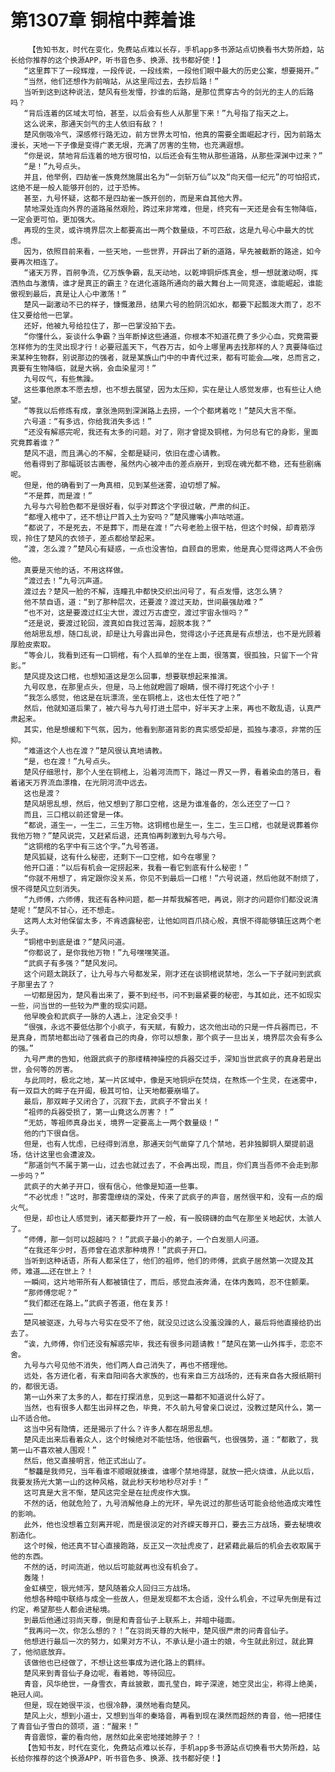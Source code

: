 # 第1307章 铜棺中葬着谁
        【告知书友，时代在变化，免费站点难以长存，手机app多书源站点切换看书大势所趋，站长给你推荐的这个换源APP，听书音色多、换源、找书都好使！】
       “这里葬下了一段辉煌，一段传说，一段线索，一段他们眼中最大的历史公案，想要揭开。”
       “当然，他们还想作为前哨站，从这里闯过去，去抄后路！”
       当听到这到这种说法，楚风有些发懵，抄谁的后路，是那位贯穿古今的剑光的主人的后路吗？
       “背后连着的区域太可怕，甚至，以后会有些人从那里下来！”九号指了指天之上。
       这么说来，那通天剑气的主人依旧有敌？！
       楚风倒吸冷气，深感修行路无边，前方世界太可怕，他真的需要全面崛起才行，因为前路太漫长，天地一下子像是变得广袤无垠，充满了厉害的生物，也充满遐想。
       “你是说，禁地背后连着的地方很可怕，以后还会有生物从那些道路，从那些深渊中过来？”
       “是！”九号点头。
       并且，他举例，四劫雀一族竟然施展出名为“一剑斩万仙”以及“向天借一纪元”的可怕招式，这绝不是一般人能够开创的，过于恐怖。
       甚至，九号怀疑，这都不是四劫雀一族开创的，而是来自其他大界。
       禁地深处连向外界的道路虽然艰险，跨过来非常难，但是，终究有一天还是会有生物降临，一定会更可怕，更加强大。
       再现的生灵，或许境界层次上都要高出一两个数量级，不可匹敌，这是九号心中最大的忧虑。
       因为，依照目前来看，一些天地，一些世界，开辟出了新的道路，早先被截断的路途，如今要再次相连了。
       “诸天万界，百舸争流，亿万族争霸，乱天动地，以乾坤铜炉炼真金，想一想就激动啊，挥洒热血与激情，谁才是真正的霸主？在进化道路所通向的最大舞台上一同竞逐，谁能崛起，谁能傲视到最后，真是让人心中激荡！”
       楚风一副激动不已的样子，慷慨激昂，结果六号的脸阴沉如水，都要下起瓢泼大雨了，忍不住又要给他一巴掌。
       还好，他被九号给拉住了，那一巴掌没拍下去。
       “你懂什么，妄谈什么争霸？当年断掉这些通道，你根本不知道花费了多少心血，究竟需要怎样修为的生灵出现才行！必要冠盖天下，气吞万古，如今上哪里再去找那样的人？真要降临过来某种生物群，别说那边的强者，就是某族山门中的中青代过来，都有可能会……唉，总而言之，真要有生物降临，就是大祸，会血染星河！”
       九号叹气，有些焦躁。
       这些事他原本不愿去想，也不想去展望，因为太压抑，实在是让人感觉发瘆，也有些让人绝望。
       “等我以后修炼有成，拿张渔网到深渊路上去捞，一个个都烤着吃！”楚风大言不惭。
       六号道：“有多远，你给我消失多远！”
       “还没有解惑完呢，我还有太多的问题。对了，刚才曾提及铜棺，为何总有它的身影，里面究竟葬着谁？”
       楚风不退，而且满心的不解，全都是疑问，依旧在虚心请教。
       他看得到了那幅斑驳古画卷，虽然内心被冲击的差点崩开，到现在魂光都不稳，还有些剧痛呢。
       但是，他的确看到了一角真相，见到某些迷雾，迫切想了解。
       “不是葬，而是渡！”
       九号与六号脸色都不是很好看，似乎对葬这个字很过敏，严肃的纠正。
       “都埋入棺中了，还不想让尸首入土为安吗？”楚风撇嘴小声咕哝道。
       “都说了，不是死去，不是葬下，而是在渡！”六号老脸上很干枯，但这个时候，却青筋浮现，拎住了楚风的衣领子，差点都给举起来。
       “渡，怎么渡？”楚风心有疑惑，一点也没害怕，自顾自的思索，他是真心觉得这两人不会伤他。
       真要是灭他的话，不用这样做。
       “渡过去！”九号沉声道。
       渡过去？楚风一脸的不解，连瞳孔中都快交织出问号了，有点发懵，这怎么猜？
       他不禁自语，道：“到了那种层次，还要渡？渡过天劫，世间最强劫难？”
       “也不对，这是要渡过红尘大世，渡过万古虚空，渡过宇宙永恒吗？”
       “还是说，要渡过轮回，渡真如自我过苦海，超脱本我？”
       他胡思乱想，随口乱说，却是让九号露出异色，觉得这小子还真是有点想法，也不是光顾着厚脸皮索取。
       “等会儿，我看到还有一口铜棺，有个人孤单的坐在上面，很落寞，很孤独，只留下一个背影。”
       楚风提及这口棺，也想知道这是怎么回事，想要联想起来推演。
       九号叹息，在那里点头，但是，马上他就瞪圆了眼睛，恨不得打死这个小子！
       “我怎么感觉，他这是在玩漂流，坐在铜棺上，这也太任性了吧？”
       然后，他就知道后果了，被六号与九号打进土层中，好半天才上来，再也不敢乱语，认真严肃起来。
       其实，他是想缓和下气氛，因为，他看到那道背影的真实感受却是，孤独与凄凉，非常的压抑。
       “难道这个人也在渡？”楚风很认真地请教。
       “是，也在渡！”九号点头。
       楚风仔细思忖，那个人坐在铜棺上，沿着河流而下，路过一界又一界，看着染血的落日，看着诸天万界流血漂橹，在光阴河流中远去。
       这也是渡？
       楚风胡思乱想，然后，他又想到了那口空棺，这是为谁准备的，怎么还空了一口？
       而且，三口棺以前还曾是一体。
       “都说，道生一，一生二，三生万物。这铜棺也是生一，生二，生三口棺，也就是说葬着你我他万物？”楚风说完，又赶紧后退，还真怕再刺激到九号与六号。
       “这铜棺的名字中有三这个字。”九号答道。
       楚风狐疑，这有什么秘密，还剩下一口空棺，如今在哪里？
       他开口道：“以后有机会一定捞起来，我看一看它到底有什么秘密！”
       “你就不用想了，肯定跟你没关系，你见不到最后一口棺！”六号说道，然后他就不耐烦了，恨不得楚风立刻消失。
       “九师傅，六师傅，我还有各种问题，都一并帮我解答吧，再说，刚才的问题你们都没说清楚呢！”楚风不甘心，还不想走。
       这两人太对他保留太多，不肯透露秘密，让他如同百爪挠心般，真恨不得能够镇压这两个老头子。
       “铜棺中到底是谁？”楚风问道。
       “你都说了，是你我他万物！”九号嘿嘿笑道。
       “武疯子有多强？”楚风发问。
       这个问题太跳跃了，让九号与六号都发呆，刚才还在谈铜棺说禁地，怎么一下子就问到武疯子那里去了？
       一切都是因为，楚风看出来了，要不到经书，问不到最紧要的秘密，与其如此，还不如现实一些，问当世的一些较为严重的现实问题。
       他早晚会和武疯子一脉的人遇上，注定会交手！
       “很强，永远不要低估那个小疯子，有天赋，有毅力，这次他出动的只是一件兵器而已，不是真身，而禁地都出动了强者自己的肉身，你可以想象，那个疯子一旦出关，境界层次会有多么的强。”
       九号严肃的告知，他跟武疯子的那缕精神操控的兵器交过手，深知当世武疯子的真身若是出世，会何等的厉害。
       与此同时，极北之地，某一片区域中，像是天地铜炉在焚烧，在熬炼一个生灵，在迷雾中，有一双巨大的眸子在开阖，极其可怕，让天地都要崩塌了。
       最后，那双眸子又闭合了，沉寂下去，武疯子不曾出关！
       “祖师的兵器受损了，第一山竟这么厉害？！”
       “无妨，等祖师真身出关，境界一定要高上一两个数量级！”
       他的门下很自信。
       但是，也有人忧虑，已经得到消息，那通天剑气凿穿了几个禁地，若非独脚铜人槊提前退场，估计这里也会遭波及。
       “那道剑气不属于第一山，过去也就过去了，不会再出现，而且，你们真当吾师不会走到那一步吗？”
       武疯子的大弟子开口，很有信心，他像是知道一些事。
       “不必忧虑！”这时，那雾霭缭绕的深处，传来了武疯子的声音，居然很平和，没有一点的烟火气。
       但是，却也让人感觉到，诸天都要炸开了一般，有一股磅礴的血气在那坐关地起伏，太骇人了。
       “师傅，那一剑可以超越吗？！”武疯子最小的弟子，一个白发丽人问道。
       “在我还年少时，吾师曾在追求那种境界！”武疯子开口。
       当听到这种话语，所有人都呆住了，他们的祖师，他们的师傅，武疯子居然第一次提及其师，难道……还在世上？！
       一瞬间，这片地带所有人都被镇住了，而后，感觉血液奔涌，在体内轰鸣，忍不住颤栗。
       “那师傅您呢？”
       “我们都还在路上。”武疯子答道，他在复苏！
       ……
       楚风被驱逐，九号与六号实在受不了他，就没见过这么没羞没躁的人，最后将他直接给扔出去了。
       “诶，九师傅，你们还没有解惑完毕，我还有很多问题请教！”楚风在第一山外挥手，恋恋不舍。
       九号与六号见他不消失，他们两人自己消失了，再也不搭理他。
       远处，各方进化者，有来自阳间各大家族的，也有来自三方战场的，还有来自各大报纸期刊的，都很无语。
       第一山外来了太多的人，都在打探消息，见到这一幕都不知道说什么好了。
       当然，也有很多人都生出异样之色，毕竟，不久前九号曾亲口说过，没教过楚风什么，第一山不适合他。
       这当中另有隐情，还是揭示了什么？许多人都在胡思乱想。
       楚风走出来后看着众人，这个时候绝对不能怯场，他很霸气，也很强势，道：“都散了，我第一山不喜欢被人围观！”
       然后，他又直接明言，他正式出山了。
       “黎龘是我师兄，当年看谁不顺眼就揍谁，谁哪个禁地得瑟，就放一把火烧谁，从此以后，我要发扬光大第一山的这种风格，就此秒天秒地秒尽对手！”
       这可真是大言不惭，楚风这完全是在扯虎皮作大旗。
       不然的话，他就危险了，九号消解他身上的光环，早先说过的那些话可能会给他造成灾难性的影响。
       此外，他也没想着立刻离开呢，而是很淡定的对齐嵘天尊开口，要去三方战场，要去秘境收割造化。
       这个时候，他还真不甘心直接跑路，反正又一次扯虎皮了，赶紧藉此最后的机会去收取属于他的东西。
       不然的话，时间流逝，他以后可能就再也没有机会了。
       轰隆！
       金虹横空，银光倾泻，楚风随着众人回归三方战场。
       他想各种暗中联络与成全一些故人，但是发现都不太合适，没什么机会，不过早先倒是有过约定，希望那些人都会进秘境。
       到最后他通过羽尚天尊，倒是和青音仙子上联系上，并暗中碰面。
       “我再问一次，你怎么想的？！”在羽尚天尊的大帐中，楚风很严肃的问青音仙子。
       他想进行最后一次的努力，如果对方不认，不承认是小道士的娘，今生就此别过，就此算了，他彻底放弃。
       该做他也已经做了，不想让这些事成为进化路上的羁绊。
       楚风来到青音仙子身边呢，看着她，等待回应。
       青音，风华绝世，一身雪衣，青丝披散，面孔莹白，眸子深邃，她空灵出尘，称得上绝美，艳冠人间。
       但是，现在她很平淡，也很冷静，漠然地看向楚风。
       楚风上火，想到小道士，又想到当年的秦珞音，再看到现在漠然而超然的青音，他一把搂住了青音仙子雪白的颈项，道：“醒来！”
       青音震惊，霍的看向他，居然如此亲密地搂她脖子？！
       【告知书友，时代在变化，免费站点难以长存，手机app多书源站点切换看书大势所趋，站长给你推荐的这个换源APP，听书音色多、换源、找书都好使！】
